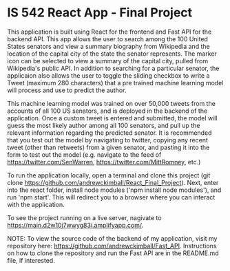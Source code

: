 # IS 542 React App - Final Project

This application is built using React for the frontend and Fast API for the backend API. This app allows the user to search among the 100 United States senators and view a summary biography from Wikipedia and the location of the capital city of the state the senator represents. The marker icon can be selected to view a summary of the capital city, pulled from Wikipedia's public API. In addition to searching for a particular senator, the applicaion also allows the user to toggle the sliding checkbox to write a Tweet (maximum 280 characters) that a pre trained machine learning model will process and use to predict the author. 

This machine learning model was trained on over 50,000 tweets from the accounts of all 100 US senators, and is deployed in the backend of the application. Once a custom tweet is entered and submitted, the model will guess the most likely author among all 100 senators, and pull up the relevant information regarding the predicted senator. It is recommended that you test out the model by navigating to twitter, copying any recent tweet (other than retweets) from a given senator, and pasting it into the form to test out the model (e.g. navigate to the feed of https://twitter.com/SenWarren, https://twitter.com/MittRomney, etc.)

To run the application locally, open a terminal and clone this project (git clone https://github.com/andrewckimball/React_Final_Project). Next, enter into the react folder, install node modules ('npm install node modules'), and run 'npm start'. This will redirect you to a browser where you can interact with the application.

To see the project running on a live server, nagivate to https://main.d2w10j7wwyg83i.amplifyapp.com/.

NOTE: To view the source code of the backend of my application, visit my repository here: https://github.com/andrewckimball/Fast_API. Instructions on how to clone the repository and run the Fast API are in the README.md file, if interested. 